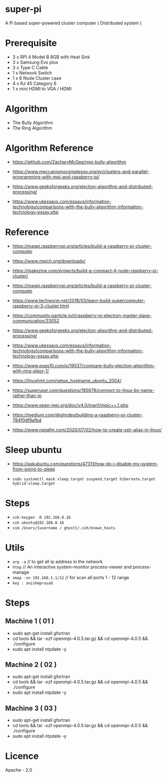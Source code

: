 # super-pi

A Pi based super-powered cluster computer ( Distributed system )

# Prerequisite

- 3 x RPI 4 Model B 8GB with Heat Sink
- 3 x Samsung Evo plus
- 3 x Type C Cable
- 1 x Network Switch
- 1 x 6 Node Cluster case
- 4 x RJ 45 Category 6
- 1 x mini HDMI to VGA / HDMI

# Algorithm

- The Bully Algorithm
- The Ring Algorithm

# Algorithm Reference

- https://github.com/ZacharyMcGee/mpi-bully-algorithm

- https://www.meccanismocomplesso.org/en/clusters-and-parallel-programming-with-mpi-and-raspberry-pi/

- https://www.geeksforgeeks.org/election-algorithm-and-distributed-processing/

- https://www.ukessays.com/essays/information-technology/comparisons-with-the-bully-algorithm-information-technology-essay.php

# Reference

- https://magpi.raspberrypi.org/articles/build-a-raspberry-pi-cluster-computer

- https://www.mpich.org/downloads/

- https://makezine.com/projects/build-a-compact-4-node-raspberry-pi-cluster/

- https://magpi.raspberrypi.org/articles/build-a-raspberry-pi-cluster-computer

- https://www.techworm.net/2018/03/learn-build-supercomputer-raspberry-pi-3-cluster.html

- https://community.particle.io/t/raspberry-pi-electron-master-slave-communication/33052

- https://www.geeksforgeeks.org/election-algorithm-and-distributed-processing/

- https://www.ukessays.com/essays/information-technology/comparisons-with-the-bully-algorithm-information-technology-essay.php

- https://www.ques10.com/p/19537/compare-bully-election-algorithm-with-ring-algor-1/

- https://linuxhint.com/setup_hostname_ubuntu_2004/

- https://superuser.com/questions/185678/connect-to-linux-by-name-rather-than-ip

- https://www.open-mpi.org/doc/v4.0/man1/mpic++.1.php

- https://medium.com/@glmdev/building-a-raspberry-pi-cluster-784f0df9afbd

- https://www.nagafm.com/2020/07/02/how-to-create-ssh-alias-in-linux/

# Sleep ubuntu

- https://askubuntu.com/questions/47311/how-do-i-disable-my-system-from-going-to-sleep

- `sudo systemctl mask sleep.target suspend.target hibernate.target hybrid-sleep.target`

# Steps

- `ssh-keygen -R 192.168.0.16`
- `ssh ubuntu@192.168.0.16`
- `vim /Users/{username / ghost}/.ssh/known_hosts`

# Utils

- `arp -a` // to get all ip address in the network
- `htop` // An interactive system-monitor process-viewer and process-manage
- `nmap -sn 192.168.1.1/12` // for scan all ports 1 - 12 range
- `key : anishmprasad`

# Steps

## Machine 1 ( 01 )

- sudo apt-get install gfortran
- cd tools && tar -xzf openmpi-4.0.5.tar.gz && cd openmpi-4.0.5 && ./configure
- sudo apt install ntpdate -y

## Machine 2 ( 02 )

- sudo apt-get install gfortran
- cd tools && tar -xzf openmpi-4.0.5.tar.gz && cd openmpi-4.0.5 && ./configure
- sudo apt install ntpdate -y

## Machine 3 ( 03 )

- sudo apt-get install gfortran
- cd tools && tar -xzf openmpi-4.0.5.tar.gz && cd openmpi-4.0.5 && ./configure
- sudo apt install ntpdate -y

# Licence

Apache - 2.0
